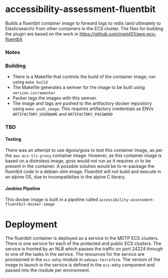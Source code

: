 
# accessibility-assessment-fluentbit

Builds a fluentbit container image to forward logs to redis (and ultimately to Elasticsearch) from other containers in the ECS cluster. 
The files for building the plugin are based on the work in https://github.com/majst01/aws-ecs-fluentbit

### Notes

### Building

* There is a Makefile that controls the build of the container image; run using `make build`
* The Makefile generates a semver for the image to be built using `version-incrementor`
* Packer tags the images with this semver.
* The image and tags are pushed to the artifactory docker repository using `make push_image`. This requires artifactory credentials as ENVs `ARTIFACTORY_USERNAME` and `ARTIFACTORY_PASSWORD`

### TBD

#### Testing

There was an attempt to use dgoss/goss to test this container image, as per the `aws-ecs-tls-proxy` container image. However, as this container image is based on a distroless image, goss would not run as it requires `sh` to be present in the container. A possible solution would be to re-package the fluentbit code in a debian-slim image. Fluentbit will not build and execute in an alpine OS, due to incompatibilies in the alpine C library.

#### Jenkins Pipeline

 This docker image is built in a pipeline called `accessibility-assessment-fluentbit-docker-image`

# Deployment

The fluentbit container is deployed as a service in the MDTP ECS clusters. There is one service for each of the protected and public ECS clusters.
The service is fronted by an NLB which passes the traffic on port 24224 through to one of the tasks in the service.
The resources for the service are provisioned in the `ecs-mdtp` module in `webops-terraform`. 
The version of the image to launch in the service is defined in the `ecs-mdtp` component and passed into the module per environment.






